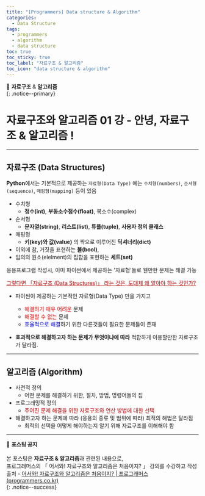 ```yaml
---
title: "[Programmers] Data structure & Algorithm"
categories:
  - Data Structure
tags:
  - programmers
  - algorithm
  - data structure
toc: true
toc_sticky: true
toc_label: "자료구조 & 알고리즘"
toc_icon: "data structure & algorithm"
---
```


📌 **자료구조** & **알고리즘**<br>
{: .notice--primary}

# 자료구조와 알고리즘 01 강 - 안녕, 자료구조 & 알고리즘 !

---

## 자료구조 (Data Structures)
**Python**에서는 기본적으로 제공하는 ``자료형(Data Type)`` 에는
 ``수치형(numbers)``, ``순서형(sequence)``, ``매핑형(mapping)`` 등이 있음

- 수치형
    - **정수(int)**, **부동소수점수(float)**, 복소수(complex)<br>
- 순서형
    - **문자열(string)**, **리스트(list)**, **튜플(tuple)**, **사용자 정의 클래스**<br>
- 매핑형
    - **키(key)와 값(value)** 의 짝으로 이루어진 **딕셔너리(dict)**<br>
- 이외에 참, 거짓을 표현하는 **불(bool)**,
- 임의의 원소(elelment)의 집합을 표현하는 **세트(set)**<br>


응용프로그램 작성시, 이미 파이썬에서 제공하는 '자료형'들로 웬만한 문제는 해결 가능

<span style="color:#b40404"><u>그렇다면 「자료구조 (Data Structures)」 라는 것은, 도대체 왜 알아야 하는 것인가?</u></span>

- 파이썬이 제공하는 기본적인 자료형(Data Type) 만을 가지고

  - <span style="color:#df0101">해결하기 매우 어려운</span> 문제
  - <span style="color:#df0101">해결할 수 없는</span> 문제
  - <span style="color:#0101df">효율적으로 해결</span>하기 위한 다른것들이 필요한 문제들이 존재<br>
- **효과적으로 해결하고자 하는 문제가 무엇이냐에 따라** 적합하게 이용할만한 자료구조가 달라짐.

---

## 알고리즘 (Algorithm)

- 사전적 정의
  - 어떤 문제를 해결하기 위한, 절차, 방법, 명령어들의 집<br>
- 프로그래밍적 정의
  - <span style="color:#b40404">주어진 문제 해결을 위한 자료구조와 연산 방법에 대한 선택</span><br>
- 해결하고자 하는 문제에 따라 (응용의 종류 및 범위에 따라) 최적의 해법은 달라짐
  - 최적의 선택을 어떻게 해야하는지 알기 위해 자료구조를 이해해야 함

---



🔔 **포스팅 공지** <br><br>
본 포스팅은 **자료구조 & 알고리즘**과 관련된 내용으로,<br>
프로그래머스의 「 어서와! 자료구조와 알고리즘은 처음이지? 」 강의를 수강하고 작성
출처 - [어서와! 자료구조와 알고리즘은 처음이지? | 프로그래머스 (programmers.co.kr)](https://programmers.co.kr/learn/courses/57)<br>
{: .notice--success}